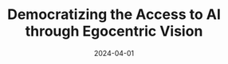 ---
title: "Democratizing the Access to AI through Egocentric Vision"
date: 2024-04-01
draft: false
when: "24 Apr. 2024"
venue: "Research Seminars, Master in Robotics, Graphics and Computer Vision - University of Zaragoza"
venue_url: "https://sites.google.com/unizar.es/rseminars-mrgcv/seminars-2023-24"
---